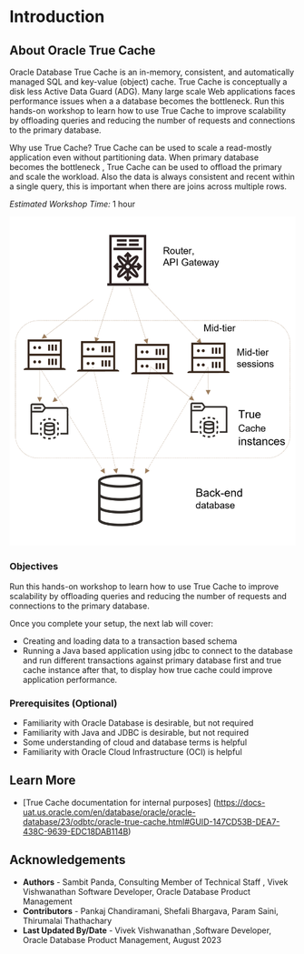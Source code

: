 # Introduction

## About Oracle True Cache

Oracle Database True Cache is an in-memory, consistent, and automatically managed SQL and key-value (object) cache. True Cache is conceptually a disk less Active Data Guard (ADG). Many large scale Web applications faces performance issues when a a database becomes the bottleneck. Run this hands-on workshop to learn how to use True Cache to improve scalability by offloading queries and reducing the number of requests and connections to the primary database.

Why use True Cache?
True Cache can be used to scale a read-mostly application even without partitioning data. When primary database becomes the bottleneck , True Cache can be used to offload the primary and scale the workload. Also the data is always consistent and recent within a single query, this is important when there are joins across multiple rows.



*Estimated Workshop Time:* 1 hour 

![TrueCache introduction](images/truecache-intro.png " ")

### Objectives
Run this hands-on workshop to learn how to use True Cache to improve scalability by offloading queries and reducing the number of requests and connections to the primary database.

Once you complete your setup, the next lab will cover:

- Creating and loading data to a transaction based schema
- Running a Java based application using jdbc to connect to the database and run different transactions against primary database first and true cache instance after that, to display how true cache could improve application performance. 


### Prerequisites (Optional)

- Familiarity with Oracle Database is desirable, but not required
- Familiarity with Java and JDBC is desirable, but not required
- Some understanding of cloud and database terms is helpful
- Familiarity with Oracle Cloud Infrastructure (OCI) is helpful

## Learn More
- [True Cache documentation for internal purposes] (https://docs-uat.us.oracle.com/en/database/oracle/oracle-database/23/odbtc/oracle-true-cache.html#GUID-147CD53B-DEA7-438C-9639-EDC18DAB114B)

## Acknowledgements
* **Authors** - Sambit Panda, Consulting Member of Technical Staff , Vivek Vishwanathan Software Developer, Oracle Database Product Management
* **Contributors** - Pankaj Chandiramani, Shefali Bhargava, Param Saini, Thirumalai Thathachary
* **Last Updated By/Date** - Vivek Vishwanathan ,Software Developer, Oracle Database Product Management, August 2023
